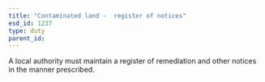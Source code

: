 ```yaml
---
title: "Contaminated land -  register of notices"
esd_id: 1237
type: duty
parent_id:  
---
```


A local authority must maintain a register of remediation and other notices in the manner prescribed.

